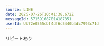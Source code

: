 ```yaml
---
source: LINE
date: 2025-07-26T10:41:38.672Z
messageId: 571591687014187351
userId: Ub72e0555cbf4df6c5440b4dc7993c71d
---
```


リピートあり